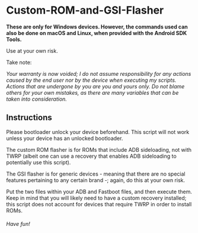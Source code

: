 # Custom-ROM-and-GSI-Flasher

**These are only for Windows devices. However, the commands used can also be done on macOS and Linux, when provided with the Android SDK Tools.**

Use at your own risk. 

Take note:

_Your warranty is now voided; I do not assume responsibility for any actions caused by the end user nor by the device when executing my scripts. Actions that are undergone by you are you and yours only. Do not blame others for your own mistakes, as there are many variables that can be taken into consideration._

## Instructions

Please bootloader unlock your device beforehand. This script will not work unless your device has an unlocked bootloader.

The custom ROM flasher is for ROMs that include ADB sideloading, not with TWRP (albeit one can use a recovery that enables ADB sideloading to potentially use this script). 

The GSI flasher is for generic devices - meaning that there are no special features pertaining to any certain brand -; again, do this at your own risk.

Put the two files within your ADB and Fastboot files, and then execute them. Keep in mind that you will likely need to have a custom recovery installed; this script does not account for devices that require TWRP in order to install ROMs.

###### Have fun!

